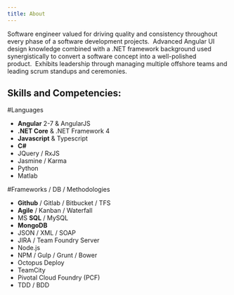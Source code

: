 ```yaml
---
title: About
---
```


Software engineer valued for driving quality and consistency throughout every phase of a software development projects.  Advanced Angular UI design knowledge combined with a .NET framework background used synergistically to convert a software concept into a well-polished product.  Exhibits leadership through managing multiple offshore teams and leading scrum standups and ceremonies. 


## Skills and Competencies:

#Languages

* **Angular** 2-7 & AngularJS
* **.NET Core** & .NET Framework 4
* **Javascript** & Typescript
* **C#**
* JQuery / RxJS
* Jasmine / Karma
* Python
* Matlab

#Frameworks / DB / Methodologies 
* **Github** / Gitlab / Bitbucket / TFS
* **Agile** / Kanban / Waterfall
* MS **SQL** / MySQL
* **MongoDB**
* JSON / XML / SOAP
* JIRA / Team Foundry Server
* Node.js
* NPM / Gulp / Grunt / Bower
* Octopus Deploy
* TeamCity
* Pivotal Cloud Foundry (PCF)
* TDD / BDD

